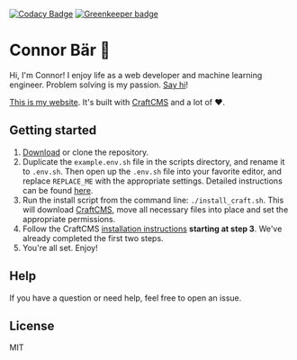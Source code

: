 [![Codacy Badge](https://api.codacy.com/project/badge/Grade/0200cfc81a1146bc87ed0407fdd4cd29)](https://www.codacy.com/app/connor_baer/connorbaer-co?utm_source=github.com&amp;utm_medium=referral&amp;utm_content=connor-baer/connorbaer.co&amp;utm_campaign=Badge_Grade) [![Greenkeeper badge](https://badges.greenkeeper.io/connor-baer/connorbaer.co.svg)](https://greenkeeper.io/)

# Connor Bär 🐻

Hi, I'm Connor! I enjoy life as a web developer and machine learning engineer. Problem solving is my passion. [Say hi](https://twitter.com/connor_baer)!

[This is my website](https://connorbaer.co). It's built with [CraftCMS](https://craftcms.com) and a lot of ❤️.

## Getting started

1. [Download](https://github.com/connor-baer/connorbaer.co/archive/master.zip) or clone the repository.
2. Duplicate the `example.env.sh` file in the scripts directory, and rename it to `.env.sh`. Then open up the `.env.sh` file into your favorite editor, and replace `REPLACE_ME` with the appropriate settings. Detailed instructions can be found [here](https://github.com/nystudio107/craft-scripts).
3. Run the install script from the command line: `./install_craft.sh`. This will download [CraftCMS](https://craftcms.com), move all necessary files into place and set the appropriate permissions.
4. Follow the CraftCMS [installation instructions](https://craftcms.com/docs/installing) **starting at step 3**. We've already completed the first two steps.
5. You're all set. Enjoy!

## Help

If you have a question or need help, feel free to open an issue.

## License

MIT
